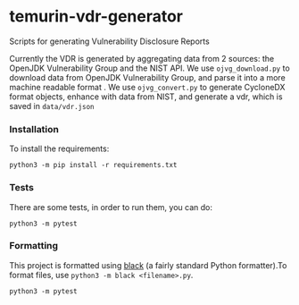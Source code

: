 # temurin-vdr-generator
Scripts for generating Vulnerability Disclosure Reports


Currently the VDR is generated by aggregating data from 2 sources: the OpenJDK Vulnerability Group and the NIST API.
We use `ojvg_download.py` to download data from OpenJDK Vulnerability Group, and parse it into a more machine readable format .
We use `ojvg_convert.py` to generate CycloneDX format objects, enhance with data from NIST, and generate a vdr, which is saved in `data/vdr.json`

### Installation
To install the requirements:

`python3 -m pip install -r requirements.txt`

### Tests
There are some tests, in order to run them, you can do: 

`python3 -m pytest`

### Formatting
This project is formatted using [black](https://pypi.org/project/black/) (a fairly standard Python formatter).To format files, use `python3 -m black <filename>.py`.

`python3 -m pytest`

